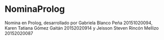 # NominaProlog
Nomina en Prolog, desarrollado por Gabriela Blanco Peña 20151020094, Karen Tatiana Gómez Gaitán 20152020914 y Jeisson Steven Rincón Mellizo 20152020087
